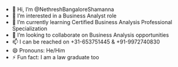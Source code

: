 - 👋 Hi, I’m @NethreshBangaloreShamanna
- 👀 I’m interested in a Business Analyst role
- 🌱 I’m currently learning Certified Business Analysis Professional Specialization
- 💞️ I’m looking to collaborate on Business Analysis opportunities
- 📫 I can be reached on +31-653751445 & +91-9972740830
- 😄 Pronouns: He/Him
- ⚡ Fun fact: I am a law graduate too

<!---
NethreshBangaloreShamanna/NethreshBangaloreShamanna is a ✨ special ✨ repository because its `README.md` (this file) appears on your GitHub profile.
You can click the Preview link to take a look at your changes.
--->
